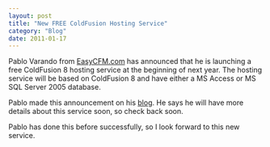 ```yaml
---
layout: post
title: "New FREE ColdFusion Hosting Service"
category: "Blog"
date: 2011-01-17
---
```



Pablo Varando from [EasyCFM.com](http://www.easycfm.com) has announced that he is launching a free ColdFusion 8 hosting service at the beginning of next year. The hosting service will be based on ColdFusion 8 and have either a MS Access or MS SQL Server 2005 database.

Pablo made this announcement on his [blog](http://co.ldfusion.com/index.cfm/2008/12/1/Free-ColdFusion-Hosting). He says he will have more details about this service soon, so check back soon.

Pablo has done this before successfully, so I look forward to this new service.